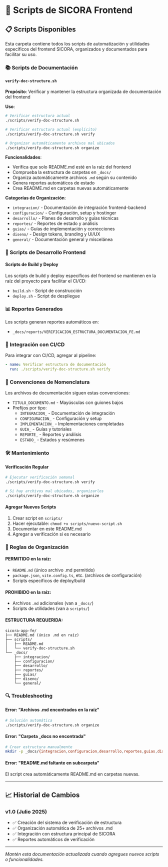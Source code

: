 # 🔧 Scripts de SICORA Frontend

## 📋 Scripts Disponibles

Esta carpeta contiene todos los scripts de automatización y utilidades específicos del frontend SICORA, organizados y documentados para facilitar su uso.

### 📚 Scripts de Documentación

#### `verify-doc-structure.sh`

**Propósito**: Verificar y mantener la estructura organizada de documentación del frontend

**Uso**:

```bash
# Verificar estructura actual
./scripts/verify-doc-structure.sh

# Verificar estructura actual (explícito)
./scripts/verify-doc-structure.sh verify

# Organizar automáticamente archivos mal ubicados
./scripts/verify-doc-structure.sh organize
```

**Funcionalidades**:

- Verifica que solo README.md esté en la raíz del frontend
- Comprueba la estructura de carpetas en `_docs/`
- Organiza automáticamente archivos `.md` según su contenido
- Genera reportes automáticos de estado
- Crea README.md en carpetas nuevas automáticamente

**Categorías de Organización**:

- `integracion/` - Documentación de integración frontend-backend
- `configuracion/` - Configuración, setup y hostinger
- `desarrollo/` - Planes de desarrollo y guías técnicas
- `reportes/` - Reportes de estado y análisis
- `guias/` - Guías de implementación y correcciones
- `diseno/` - Design tokens, branding y UI/UX
- `general/` - Documentación general y miscelánea

### 🎨 Scripts de Desarrollo Frontend

#### Scripts de Build y Deploy

Los scripts de build y deploy específicos del frontend se mantienen en la raíz del proyecto para facilitar el CI/CD:

- `build.sh` - Script de construcción
- `deploy.sh` - Script de despliegue

### 📊 Reportes Generados

Los scripts generan reportes automáticos en:

- `_docs/reports/VERIFICACION_ESTRUCTURA_DOCUMENTACION_FE.md`

### 🔄 Integración con CI/CD

Para integrar con CI/CD, agregar al pipeline:

```yaml
- name: Verificar estructura de documentación
  run: ./scripts/verify-doc-structure.sh verify
```

### 📝 Convenciones de Nomenclatura

Los archivos de documentación siguen estas convenciones:

- `TITULO_DOCUMENTO.md` - Mayúsculas con guiones bajos
- Prefijos por tipo:
  - `INTEGRACION_` - Documentación de integración
  - `CONFIGURACION_` - Configuración y setup
  - `IMPLEMENTACION_` - Implementaciones completadas
  - `GUIA_` - Guías y tutoriales
  - `REPORTE_` - Reportes y análisis
  - `ESTADO_` - Estados y resúmenes

### 🛠️ Mantenimiento

#### Verificación Regular

```bash
# Ejecutar verificación semanal
./scripts/verify-doc-structure.sh verify

# Si hay archivos mal ubicados, organizarlos
./scripts/verify-doc-structure.sh organize
```

#### Agregar Nuevos Scripts

1. Crear script en `scripts/`
2. Hacer ejecutable: `chmod +x scripts/nuevo-script.sh`
3. Documentar en este README.md
4. Agregar a verificación si es necesario

### 🚨 Reglas de Organización

#### PERMITIDO en la raíz:

- `README.md` (único archivo .md permitido)
- `package.json`, `vite.config.ts`, etc. (archivos de configuración)
- Scripts específicos de deploy/build

#### PROHIBIDO en la raíz:

- Archivos `.md` adicionales (van a `_docs/`)
- Scripts de utilidades (van a `scripts/`)

#### ESTRUCTURA REQUERIDA:

```
sicora-app-fe/
├── README.md (único .md en raíz)
├── scripts/
│   ├── README.md
│   └── verify-doc-structure.sh
└── _docs/
    ├── integracion/
    ├── configuracion/
    ├── desarrollo/
    ├── reportes/
    ├── guias/
    ├── diseno/
    └── general/
```

### 🔍 Troubleshooting

#### Error: "Archivos .md encontrados en la raíz"

```bash
# Solución automática
./scripts/verify-doc-structure.sh organize
```

#### Error: "Carpeta \_docs no encontrada"

```bash
# Crear estructura manualmente
mkdir -p _docs/{integracion,configuracion,desarrollo,reportes,guias,diseno,general}
```

#### Error: "README.md faltante en subcarpeta"

El script crea automáticamente README.md en carpetas nuevas.

---

## 📈 Historial de Cambios

### v1.0 (Julio 2025)

- ✅ Creación del sistema de verificación de estructura
- ✅ Organización automática de 25+ archivos .md
- ✅ Integración con estructura principal de SICORA
- ✅ Reportes automáticos de verificación

---

_Mantén esta documentación actualizada cuando agregues nuevos scripts o funcionalidades._
